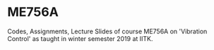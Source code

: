 # ME756A
Codes, Assignments, Lecture Slides of course ME756A on 'Vibration Control' as taught in winter semester 2019 at IITK.

